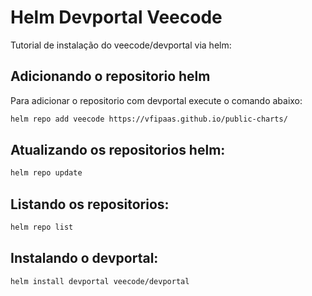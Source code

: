 
# Helm Devportal Veecode

Tutorial de instalação do veecode/devportal via helm:

## Adicionando o repositorio helm

Para adicionar o repositorio com devportal execute o comando abaixo:

```bash
helm repo add veecode https://vfipaas.github.io/public-charts/
```
## Atualizando os repositorios helm:
```bash
helm repo update
```
## Listando os repositorios:
```bash
helm repo list
```
## Instalando o devportal:
```bash
helm install devportal veecode/devportal
```
